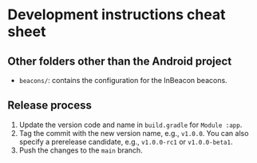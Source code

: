 # Development instructions cheat sheet

## Other folders other than the Android project
- `beacons/`: contains the configuration for the InBeacon beacons.

## Release process
1. Update the version code and name in `build.gradle` for `Module :app`.
2. Tag the commit with the new version name, e.g., `v1.0.0`. You can also specify a prerelease candidate, e.g., `v1.0.0-rc1` or `v1.0.0-beta1`.
3. Push the changes to the `main` branch.
